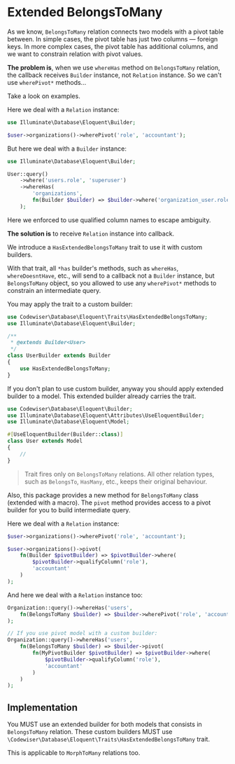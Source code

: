 # Extended BelongsToMany

As we know, `BelongsToMany` relation connects two models with a pivot table 
between. In simple cases, the pivot table has just two columns — foreign 
keys. In more complex cases, the pivot table has additional columns, 
and we want to constrain relation with pivot values.

**The problem is**, when we use `whereHas` method on `BelongsToMany` relation, 
the callback receives `Builder` instance, not `Relation` instance. So we 
can't use `wherePivot*` methods...

Take a look on examples.

Here we deal with a `Relation` instance:

```php
use Illuminate\Database\Eloquent\Builder;

$user->organizations()->wherePivot('role', 'accountant');
```

But here we deal with a `Builder` instance:

```php
use Illuminate\Database\Eloquent\Builder;

User::query()
    ->where('users.role', 'superuser')
    ->whereHas(
        'organizations', 
        fn(Builder $builder) => $builder->where('organization_user.role', 'accountant')
    );
```

Here we enforced to use qualified column names to escape ambiguity.

**The solution is** to receive `Relation` instance into callback.

We introduce a `HasExtendedBelongsToMany` trait to use it with custom builders.

With that trait, all `*has` builder's methods, such as `whereHas`,
`whereDoesntHave`, etc., will send to a callback not a `Builder` instance, but 
`BelongsToMany` object, so you allowed to use any `wherePivot*` methods to 
constrain an intermediate query.

You may apply the trait to a custom builder:

```php
use Codewiser\Database\Eloquent\Traits\HasExtendedBelongsToMany;
use Illuminate\Database\Eloquent\Builder;

/**
 * @extends Builder<User>
 */
class UserBuilder extends Builder
{
    use HasExtendedBelongsToMany;
}
```

If you don't plan to use custom builder, anyway you should apply extended 
builder to a model. This extended builder already carries the trait.

```php
use Codewiser\Database\Eloquent\Builder;
use Illuminate\Database\Eloquent\Attributes\UseEloquentBuilder;
use Illuminate\Database\Eloquent\Model;

#[UseEloquentBuilder(Builder::class)]
class User extends Model
{
    //
}
```

> Trait fires only on `BelongsToMany` relations. All other relation types, 
> such as `BelongsTo`, `HasMany`, etc., keeps their original behaviour.

Also, this package provides a new method for `BelongsToMany` class (extended 
with a macro). The `pivot` method provides access to a pivot builder for you 
to build intermediate query.

Here we deal with a `Relation` instance:

```php
$user->organizations()->wherePivot('role', 'accountant');

$user->organizations()->pivot(
    fn(Builder $pivotBuilder) => $pivotBuilder->where(
        $pivotBuilder->qualifyColumn('role'), 
        'accountant'
    )
);
```

And here we deal with a `Relation` instance too:

```php
Organization::query()->whereHas('users',
    fn(BelongsToMany $builder) => $builder->wherePivot('role', 'accountant')
);

// If you use pivot model with a custom builder:
Organization::query()->whereHas('users',
    fn(BelongsToMany $builder) => $builder->pivot(
        fn(MyPivotBuilder $pivotBuilder) => $pivotBuilder->where(
            $pivotBuilder->qualifyColumn('role'), 
            'accountant'
        )
    )
);
```

## Implementation

You MUST use an extended builder for both models that consists in 
`BelongsToMany` relation. These custom builders MUST use 
`\Codewiser\Database\Eloquent\Traits\HasExtendedBelongsToMany` trait.

This is applicable to `MorphToMany` relations too.
